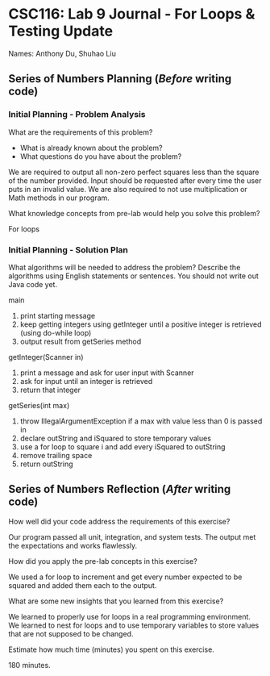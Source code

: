 # CSC116: Lab 9 Journal - For Loops & Testing Update

Names: Anthony Du, Shuhao Liu

## Series of Numbers Planning (***Before*** writing code)

### Initial Planning - Problem Analysis

What are the requirements of this problem?

* What is already known about the problem?
* What questions do you have about the problem?

We are required to output all non-zero perfect squares less than the square of the number provided. Input should be requested after every time the user puts in an invalid value. We are also required to not use multiplication or Math methods in our program. 

What knowledge concepts from pre-lab would help you solve this problem?

For loops

### Initial Planning - Solution Plan

What algorithms will be needed to address the problem? Describe the algorithms using English statements or sentences. You should not write out Java code yet.

main
1. print starting message
2. keep getting integers using getInteger until a positive integer is retrieved (using do-while loop)
3. output result from getSeries method

getInteger(Scanner in)
1. print a message and ask for user input with Scanner
2. ask for input until an integer is retrieved
3. return that integer

getSeries(int max)
1. throw IllegalArgumentException if a max with value less than 0 is passed in
2. declare outString and iSquared to store temporary values
3. use a for loop to square i and add every iSquared to outString
4. remove trailing space
5. return outString

## Series of Numbers Reflection (***After*** writing code)

How well did your code address the requirements of this exercise?

Our program passed all unit, integration, and system tests. The output met the expectations and works flawlessly.

How did you apply the pre-lab concepts in this exercise?

We used a for loop to increment and get every number expected to be squared and added them each to the output.

What are some new insights that you learned from this exercise?

We learned to properly use for loops in a real programming environment. We learned to nest for loops and to use temporary variables to store values that are not supposed to be changed.

Estimate how much time (minutes) you spent on this exercise.

180 minutes.

